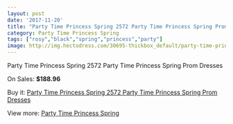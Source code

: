 ```yaml
---
layout: post
date: '2017-11-20'
title: "Party Time Princess Spring 2572 Party Time Princess Spring Prom Dresses"
category: Party Time Princess Spring
tags: ["rosy","black","spring","princess","party"]
image: http://img.hectodress.com/30695-thickbox_default/party-time-princess-spring-2572-party-time-princess-spring-prom-dresses.jpg
---
```

Party Time Princess Spring 2572 Party Time Princess Spring Prom Dresses

On Sales: **$188.96**
<a href="https://www.hectodress.com/party-time-princess-spring/14113-party-time-princess-spring-2572-party-time-princess-spring-prom-dresses.html"><amp-img layout="responsive" width="600" height="600" src="//img.hectodress.com/30695-thickbox_default/party-time-princess-spring-2572-party-time-princess-spring-prom-dresses.jpg" alt="Party Time Princess Spring 2572 Party Time Princess Spring Prom Dresses 0" /></a>
<a href="https://www.hectodress.com/party-time-princess-spring/14113-party-time-princess-spring-2572-party-time-princess-spring-prom-dresses.html"><amp-img layout="responsive" width="600" height="600" src="//img.hectodress.com/30696-thickbox_default/party-time-princess-spring-2572-party-time-princess-spring-prom-dresses.jpg" alt="Party Time Princess Spring 2572 Party Time Princess Spring Prom Dresses 1" /></a>

Buy it: [Party Time Princess Spring 2572 Party Time Princess Spring Prom Dresses](https://www.hectodress.com/party-time-princess-spring/14113-party-time-princess-spring-2572-party-time-princess-spring-prom-dresses.html "Party Time Princess Spring 2572 Party Time Princess Spring Prom Dresses")

View more: [Party Time Princess Spring](https://www.hectodress.com/244-party-time-princess-spring "Party Time Princess Spring")